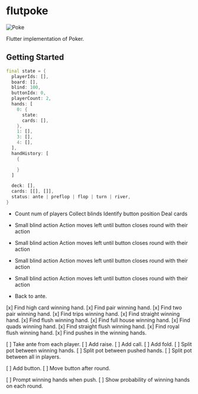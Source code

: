 # flutpoke

![Poke](https://s4.gifyu.com/images/demo20089e626b2ebc2e.gif)

Flutter implementation of Poker.

## Getting Started

```dart
final state = {
  playerIds: [],
  board: [],
  blind: 100,
  buttonIdx: 0,
  playerCount: 2,
  hands: [
    0: {
      state: 
      cards: [],
    },
    1: [],
    3: [],
    4: [],
  ],
  handHistory: [
    {

    }
  ]

  deck: [],
  cards: [[], []],
  status: ante | preflop | flop | turn | river,
}
```

- Count num of players
  Collect blinds
  Identify button position
  Deal cards

- Small blind action
  Action moves left until button closes round with their action

- Small blind action
  Action moves left until button closes round with their action

- Small blind action
  Action moves left until button closes round with their action

- Small blind action
  Action moves left until button closes round with their action

- Back to ante.


[x] Find high card winning hand.
[x] Find pair winning hand.
[x] Find two pair winning hand.
[x] Find trips winning hand.
[x] Find straight winning hand.
[x] Find flush winning hand.
[x] Find full house winning hand.
[x] Find quads winning hand.
[x] Find straight flush winning hand.
[x] Find royal flush winning hand.
[x] Find pushes in the winning hands.


[ ] Take ante from each player.
[ ] Add raise.
[ ] Add call.
[ ] Add fold.
[ ] Split pot between winning hands.
[ ] Split pot between pushed hands.
[ ] Split pot between all in players.

[ ] Add button.
[ ] Move button after round.


[ ] Prompt winning hands when push.
[ ] Show probability of winning hands on each round.